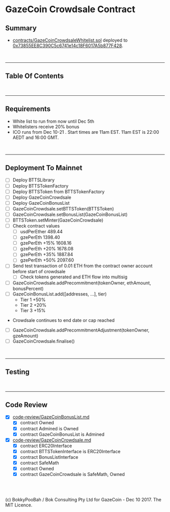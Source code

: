 # GazeCoin Crowdsale Contract

## Summary

* [contracts/GazeCoinCrowdsaleWhitelist.sol](contracts/GazeCoinCrowdsaleWhitelist.sol) deployed to [0x73855EE8C390C5c6741e14c18F6017A5b877F428](https://etherscan.io/address/0x73855ee8c390c5c6741e14c18f6017a5b877f428#code).

<br />

<hr />

## Table Of Contents

<br />

<hr />

## Requirements

* White list to run from now until Dec 5th
* Whitelisters receive 20% bonus
* ICO runs from Dec 10-21 . Start times are 11am EST. 11am EST is 22:00 AEDT and 16:00 GMT.

<br />

<hr />

## Deployment To Mainnet

* [ ] Deploy BTTSLibrary
* [ ] Deploy BTTSTokenFactory
* [ ] Deploy BTTSToken from BTTSTokenFactory
* [ ] Deploy GazeCoinCrowdsale
* [ ] Deploy GazeCoinBonusList
* [ ] GazeCoinCrowdsale.setBTTSToken(BTTSToken)
* [ ] GazeCoinCrowdsale.setBonusList(GazeCoinBonusList)
* [ ] BTTSToken.setMinter(GazeCoinCrowdsale)
* [ ] Check contract values
  * [ ] usdPerEther 489.44
  * [ ] gzePerEth 1398.40
  * [ ] gzePerEth +15% 1608.16
  * [ ] gzePerEth +20% 1678.08
  * [ ] gzePerEth +35% 1887.84
  * [ ] gzePerEth +50% 2097.60
* [ ] Send test transaction of 0.01 ETH from the contract owner account before start of crowdsale
  * [ ] Check tokens generated and ETH flow into multisig
* [ ] GazeCoinCrowdsale.addPrecommitment(tokenOwner, ethAmount, bonusPercent)
* [ ] GazeCoinBonusList.add([addresses, ...], tier)
  * Tier 1 +50%
  * Tier 2 +20%
  * Tier 3 +15%
* Crowdsale continues to end date or cap reached
* [ ] GazeCoinCrowdsale.addPrecommitmentAdjustment(tokenOwner, gzeAmount)
* [ ] GazeCoinCrowdsale.finalise()

<br />

<hr />

## Testing

<br />

<hr />

## Code Review

* [x] [code-review/GazeCoinBonusList.md](code-review/GazeCoinBonusList.md)
  * [x] contract Owned
  * [x] contract Admined is Owned
  * [x] contract GazeCoinBonusList is Admined
* [x] [code-review/GazeCoinCrowdsale.md](code-review/GazeCoinCrowdsale.md)
  * [x] contract ERC20Interface
  * [x] contract BTTSTokenInterface is ERC20Interface
  * [x] contract BonusListInterface
  * [x] contract SafeMath
  * [x] contract Owned
  * [x] contract GazeCoinCrowdsale is SafeMath, Owned

<br />

<br />

(c) BokkyPooBah / Bok Consulting Pty Ltd for GazeCoin - Dec 10 2017. The MIT Licence.

